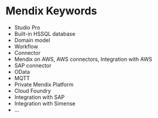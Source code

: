 # Mendix Keywords

- Studio Pro
- Built-in HSSQL database
- Domain model
- Workflow
- Connector
- Mendix on AWS, AWS connectors, Integration with AWS
- SAP connector
- OData
- MQTT
- Private Mendix Platform
- Cloud Foundry
- Integration with SAP
- Integration with Simense
- ...

